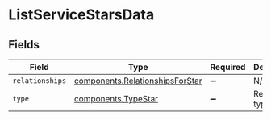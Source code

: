 # ListServiceStarsData


## Fields

| Field                                                                                     | Type                                                                                      | Required                                                                                  | Description                                                                               |
| ----------------------------------------------------------------------------------------- | ----------------------------------------------------------------------------------------- | ----------------------------------------------------------------------------------------- | ----------------------------------------------------------------------------------------- |
| `relationships`                                                                           | [components.RelationshipsForStar](../../../sdk/models/components/relationshipsforstar.md) | :heavy_minus_sign:                                                                        | N/A                                                                                       |
| `type`                                                                                    | [components.TypeStar](../../../sdk/models/components/typestar.md)                         | :heavy_minus_sign:                                                                        | Resource type                                                                             |